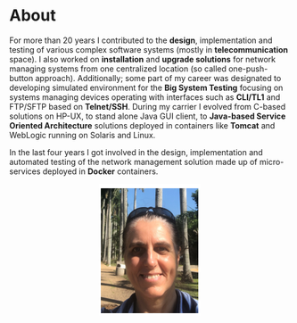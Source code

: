 # About

For more than 20 years I contributed to the **design**, implementation and testing
of various complex software systems (mostly in **telecommunication** space).
I also worked on **installation** and **upgrade solutions** for network managing systems from one centralized location (so called one-push-button approach).
Additionally; some part of my career was designated to developing simulated environment for the **Big System Testing** focusing on systems managing devices operating with interfaces such as **CLI/TL1** and FTP/SFTP based on **Telnet/SSH**.
During my carrier I evolved from C-based solutions on HP-UX, to stand alone Java GUI client, to **Java-based Service Oriented Architecture** solutions deployed in containers like **Tomcat** and WebLogic running on Solaris and Linux.

In the last four years I got involved in the design, implementation and automated testing of the network management solution made up of micro-services deployed in **Docker** containers.


<p style='text-align:center;'>
    <img src="ola.png" />
</p>